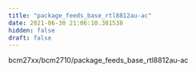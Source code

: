 ```yaml
---
title: "package_feeds_base_rtl8812au-ac"
date: 2021-06-30 21:06:10.381538
hidden: false
draft: false
---
```


bcm27xx/bcm2710/package_feeds_base_rtl8812au-ac

